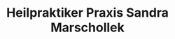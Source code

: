 ---
title: "Heilpraktiker Praxis Sandra Marschollek"
url: /fuerstenfeldbruck/heilpraktiker-praxis-sandra-marschollek/
shop: Kosmetik
---